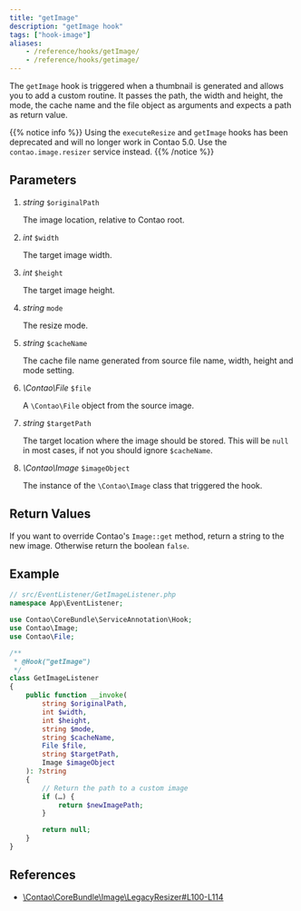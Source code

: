 ```yaml
---
title: "getImage"
description: "getImage hook"
tags: ["hook-image"]
aliases:
    - /reference/hooks/getImage/
    - /reference/hooks/getimage/
---
```



The `getImage` hook is triggered when a thumbnail is generated and allows you to
add a custom routine. It passes the path, the width and height, the mode, the
cache name and the file object as arguments and expects a path as return value.


{{% notice info %}}
Using the `executeResize` and `getImage` hooks has been deprecated and will no 
longer work in Contao 5.0. Use the `contao.image.resizer` service instead.
{{% /notice %}}


## Parameters

1. *string* `$originalPath`

    The image location, relative to Contao root.

2. *int* `$width`

    The target image width.

3. *int* `$height`

    The target image height.
    
4. *string* `mode`

    The resize mode.

5. *string* `$cacheName`

    The cache file name generated from source file name, width, height and mode
    setting.

6. *\Contao\File* `$file`

    A `\Contao\File` object from the source image.

7. *string* `$targetPath`

    The target location where the image should be stored. This will be `null` in
    most cases, if not you should ignore `$cacheName`.

8. *\Contao\Image* `$imageObject`
 
    The instance of the `\Contao\Image` class that triggered the hook.


## Return Values

If you want to override Contao's `Image::get` method, return a string to the new image. 
Otherwise return the boolean `false`.


## Example

```php
// src/EventListener/GetImageListener.php
namespace App\EventListener;

use Contao\CoreBundle\ServiceAnnotation\Hook;
use Contao\Image;
use Contao\File;

/**
 * @Hook("getImage")
 */
class GetImageListener
{
    public function __invoke(
        string $originalPath, 
        int $width, 
        int $height, 
        string $mode, 
        string $cacheName, 
        File $file, 
        string $targetPath, 
        Image $imageObject
    ): ?string
    {
        // Return the path to a custom image
        if (…) {
            return $newImagePath;
        }

        return null;
    }
}
```


## References

* [\Contao\CoreBundle\Image\LegacyResizer#L100-L114](https://github.com/contao/contao/blob/4.7.6/core-bundle/src/Image/LegacyResizer.php#L100-L114)
